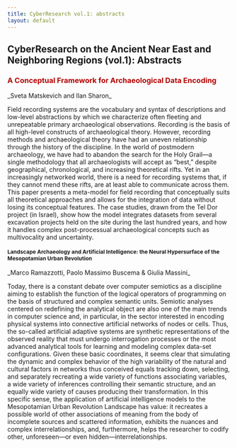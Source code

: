 ```yaml
---
title: CyberResearch vol.1: abstracts
layout: default
---
```


<h2> CyberResearch on the Ancient Near East and Neighboring Regions (vol.1): Abstracts</h2>

<h3 style="color:#b30000;>Part 1: Archaeology</h3>

<h4 style="font-size: 12px";><a name="chapt1"></a>A Conceptual Framework for Archaeological Data Encoding</h4>
_Sveta Matskevich and Ilan Sharon_
<p>Field recording systems are the vocabulary and syntax of descriptions and low-level abstractions by which we characterize often fleeting and unrepeatable primary archaeological observations. Recording is the basis of all high-level constructs of archaeological theory. However, recording methods and archaeological theory have had an uneven relationship through the history of the discipline. In the world of postmodern archaeology, we have had to abandon the search for the Holy Grail—a single methodology that all archaeologists will accept as “best,” despite geographical, chronological, and increasing theoretical rifts. Yet in an increasingly networked world, there is a need for recording systems that, if they cannot mend these rifts, are at least able to communicate across them.
This paper presents a meta-model for field recording that conceptually suits all theoretical approaches and allows for the integration of data without losing its conceptual features. The case studies, drawn from the Tel Dor project (in Israel), show how the model integrates datasets from several excavation projects held on the site during the last hundred years, and how it handles complex post-processual archaeological concepts such as multivocality and uncertainty.</p>

<h4 style="font-size: 12px";><a name="chapt2"></a>Landscape Archaeology and Artificial Intelligence: the Neural Hypersurface of the Mesopotamian Urban Revolution</h4>
_Marco Ramazzotti, Paolo Massimo Buscema & Giulia Massini_
<p>Today, there is a constant debate over computer semiotics as a discipline aiming to establish the function of the logical operators of programming on the basis of structured and complex semantic units. Semiotic analyses centered on redefining the analytical object are also one of the main trends in computer science and, in particular, in the sector interested in encoding physical systems into connective artificial networks of nodes or cells. Thus, the so-called artificial adaptive systems are synthetic representations of the observed reality that must undergo interrogation processes or the most advanced analytical tools for learning and modeling complex data-set configurations. Given these basic coordinates, it seems clear that simulating the dynamic and complex behavior of the high variability of the natural and cultural factors in networks thus conceived equals tracking down, selecting, and separately recreating a wide variety of functions associating variables, a wide variety of inferences controlling their semantic structure, and an equally wide variety of causes producing their transformation. In this specific sense, the application of artificial intelligence models to the Mesopotamian Urban Revolution Landscape has value: it recreates a possible world of other associations of meaning from the body of incomplete sources and scattered information, exhibits the nuances and complex interrelationships, and, furthermore, helps the researcher to codify other, unforeseen—or even hidden—interrelationships.</p>

